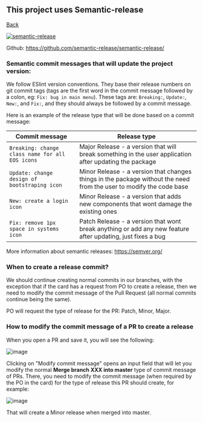## This project uses Semantic-release 
[Back](https://gitlab.com/SUSE-UIUX/eos/wikis/home#developing-the-eos-project)


[![semantic-release](https://img.shields.io/badge/%20%20%F0%9F%93%A6%F0%9F%9A%80-semantic--release-e10079.svg)](https://github.com/semantic-release/semantic-release)

Github: https://github.com/semantic-release/semantic-release/

### Semantic commit messages that will update the project version:

We follow ESlint version conventions. They base their release numbers on git commit tags (tags are the first word in the commit message followed by a colon, eg: `Fix: bug in main menu`). These tags are: `Breaking:`, `Update:`, `New:`, and `Fix:`, and they should always be followed by a commit message.

Here is an example of the release type that will be done based on a commit message:

| Commit message                                                                                                                                                                                   | Release type               |
|--------------------------------------------------------------------------------------------------------------------------------------------------------------------------------------------------|----------------------------|
| `Breaking: change class name for all EOS icons`                                                                                                                             |  Major Release - a version that will break something in the user application after updating the package              |
| `Update: change design of bootstraping icon` | Minor Release - a version that changes things in the package without the need from the user to modify the code base  |
| `New: create a login icon` | Minor Release - a version that adds new components that wont damage the existing ones|
| `Fix: remove 1px space in systems icon`                                                                                                                                                     | Patch Release - a version that wont break anything or add any new feature after updating, just fixes a bug |

More information about semantic releases: https://semver.org/

### When to create a release commit?

We should continue creating normal commits in our branches, with the exception that if the card has a request from PO to create a release, then we need to modify the commit message of the Pull Request (all normal commits continue being the same).

PO will request the type of release for the PR: Patch, Minor, Major.


### How to modify the commit message of a PR to create a release

When you open a PR and save it, you will see the following:

![image](/uploads/8e83b8c47abe2c77acca43d344dde8dc/image.png)

Clicking on "Modify commit message" opens an input field that will let you modify the normal **Merge branch XXX into master** type of commit message of PRs.
There, you need to modify the commit message (when required by the PO in the card) for the type of release this PR should create, for example:

![image](/uploads/6427524ff538078cb7b5787c36f6ecc1/image.png)

That will create a Minor release when merged into master.



